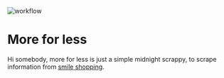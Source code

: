 ![workflow](https://github.com/riquellopes/more-for-less/actions/workflows/python-app.yml/badge.svg)
# More for less
Hi somebody, more for less is just a simple midnight scrappy, to scrape information from [smile shopping](https://www.shoppingsmiles.com.br/smiles/index.jsf?a=true).